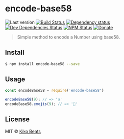 # encode-base58

![Last version](https://img.shields.io/github/tag/Kikobeats/encode-base58.svg?style=flat-square)
[![Build Status](http://img.shields.io/travis/Kikobeats/encode-base58/master.svg?style=flat-square)](https://travis-ci.org/Kikobeats/encode-base58)
[![Dependency status](http://img.shields.io/david/Kikobeats/encode-base58.svg?style=flat-square)](https://david-dm.org/Kikobeats/encode-base58)
[![Dev Dependencies Status](http://img.shields.io/david/dev/Kikobeats/encode-base58.svg?style=flat-square)](https://david-dm.org/Kikobeats/encode-base58#info=devDependencies)
[![NPM Status](http://img.shields.io/npm/dm/encode-base58.svg?style=flat-square)](https://www.npmjs.org/package/encode-base58)
[![Donate](https://img.shields.io/badge/donate-paypal-blue.svg?style=flat-square)](https://paypal.me/Kikobeats)

> Simple method to encode a Number using base58.

## Install

```bash
$ npm install encode-base58 --save
```

## Usage

```js
const encodeBase58 = require('encode-base58')

encodeBase58(9); // => 'a'
encodeBase58.emojis(9); // => '🔆'
```

## License

MIT © [Kiko Beats](http://kikobeats.com)
